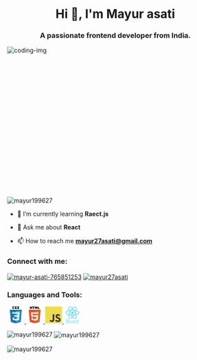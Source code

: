<h1 align="center">Hi 👋, I'm Mayur asati</h1>
<h3 align="center">A passionate frontend developer from India.</h3>
<img align="right" alt="coding-img" width="680" height="350"src="https://camo.githubusercontent.com/c1dcb74cc1c1835b1d716f5051499a2814c683c806b15f04b0eba492863703e9/68747470733a2f2f63646e2e6472696262626c652e636f6d2f75736572732f3733303730332f73637265656e73686f74732f363538313234332f6176656e746f2e676966">

<p align="left"> <img src="https://komarev.com/ghpvc/?username=mayur199627&label=Profile%20views&color=0e75b6&style=flat" alt="mayur199627" /> </p>

- 🌱 I’m currently learning **Raect.js**

- 💬 Ask me about **React**

- 📫 How to reach me **mayur27asati@gmail.com**

<h3 align="left">Connect with me:</h3>
<p align="left">
<a href="https://linkedin.com/in/mayur-asati-765851253" target="blank"><img align="center" src="https://raw.githubusercontent.com/rahuldkjain/github-profile-readme-generator/master/src/images/icons/Social/linked-in-alt.svg" alt="mayur-asati-765851253" height="30" width="40" /></a>
<a href="https://www.leetcode.com/mayur27asati" target="blank"><img align="center" src="https://raw.githubusercontent.com/rahuldkjain/github-profile-readme-generator/master/src/images/icons/Social/leet-code.svg" alt="mayur27asati" height="30" width="40" /></a>
</p>

<h3 align="left">Languages and Tools:</h3>
<p align="left"> <a href="https://www.w3schools.com/css/" target="_blank" rel="noreferrer"> <img src="https://raw.githubusercontent.com/devicons/devicon/master/icons/css3/css3-original-wordmark.svg" alt="css3" width="40" height="40"/> </a> <a href="https://www.w3.org/html/" target="_blank" rel="noreferrer"> <img src="https://raw.githubusercontent.com/devicons/devicon/master/icons/html5/html5-original-wordmark.svg" alt="html5" width="40" height="40"/> </a> <a href="https://developer.mozilla.org/en-US/docs/Web/JavaScript" target="_blank" rel="noreferrer"> <img src="https://raw.githubusercontent.com/devicons/devicon/master/icons/javascript/javascript-original.svg" alt="javascript" width="40" height="40"/> </a> <a href="https://reactjs.org/" target="_blank" rel="noreferrer"> <img src="https://raw.githubusercontent.com/devicons/devicon/master/icons/react/react-original-wordmark.svg" alt="react" width="40" height="40"/> </a> </p>

<p><img align="left" src="https://github-readme-stats.vercel.app/api/top-langs?username=mayur199627&show_icons=true&locale=en&layout=compact" alt="mayur199627" /></p>

<p>&nbsp;<img align="center" src="https://github-readme-stats.vercel.app/api?username=mayur199627&show_icons=true&locale=en" alt="mayur199627" /></p>

<p><img align="center" src="https://github-readme-streak-stats.herokuapp.com/?user=mayur199627&" alt="mayur199627" /></p>
